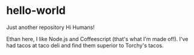 # hello-world
Just another repository
Hi Humans!

Ethan here, I like Node.js and Coffeescript (that's what I'm made of!).
I've had tacos at taco deli and find them superior to Torchy's tacos.
